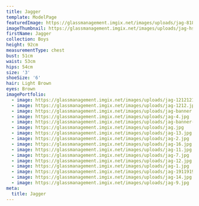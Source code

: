 ```yaml
---
title: Jagger
template: ModelPage
featuredImage: https://glassmanagement.imgix.net/images/uploads/jag-818181.jpg
imageThumbnail: https://glassmanagement.imgix.net/images/uploads/jag-hs.jpg
firstName: Jagger
collection: Boys
height: 92cm
measurementType: chest
bust: 51cm
waist: 53cm
hips: 54cm
size: '3'
shoeSize: '6'
hair: Light Brown
eyes: Brown
imagePortfolio:
  - image: https://glassmanagement.imgix.net/images/uploads/jag-12121212.jpg
  - image: https://glassmanagement.imgix.net/images/uploads/jag-1212.jpg
  - image: https://glassmanagement.imgix.net/images/uploads/jag-banner.jpg
  - image: https://glassmanagement.imgix.net/images/uploads/jag-4.jpg
  - image: https://glassmanagement.imgix.net/images/uploads/jag-banner-1.jpg
  - image: https://glassmanagement.imgix.net/images/uploads/jag.jpg
  - image: https://glassmanagement.imgix.net/images/uploads/jag-13.jpg
  - image: https://glassmanagement.imgix.net/images/uploads/jag-2.jpg
  - image: https://glassmanagement.imgix.net/images/uploads/jag-16.jpg
  - image: https://glassmanagement.imgix.net/images/uploads/jag-11.jpg
  - image: https://glassmanagement.imgix.net/images/uploads/jag-7.jpg
  - image: https://glassmanagement.imgix.net/images/uploads/jag-12.jpg
  - image: https://glassmanagement.imgix.net/images/uploads/jag-1.jpg
  - image: https://glassmanagement.imgix.net/images/uploads/jag-19119191.jpg
  - image: https://glassmanagement.imgix.net/images/uploads/jag-14.jpg
  - image: https://glassmanagement.imgix.net/images/uploads/jag-9.jpg
meta:
  title: Jagger
---
```


